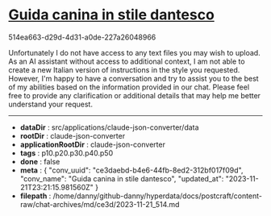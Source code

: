 # [Guida canina in stile dantesco](https://claude.ai/chat/ce3daebd-b4e6-44fb-8ed2-312bf017f09d)

514ea663-d29d-4d31-a0de-227a26048966

Unfortunately I do not have access to any text files you may wish to upload. As an AI assistant without access to additional context, I am not able to create a new Italian version of instructions in the style you requested. However, I'm happy to have a conversation and try to assist you to the best of my abilities based on the information provided in our chat. Please feel free to provide any clarification or additional details that may help me better understand your request.

---

* **dataDir** : src/applications/claude-json-converter/data
* **rootDir** : claude-json-converter
* **applicationRootDir** : claude-json-converter
* **tags** : p10.p20.p30.p40.p50
* **done** : false
* **meta** : {
  "conv_uuid": "ce3daebd-b4e6-44fb-8ed2-312bf017f09d",
  "conv_name": "Guida canina in stile dantesco",
  "updated_at": "2023-11-21T23:21:15.981560Z"
}
* **filepath** : /home/danny/github-danny/hyperdata/docs/postcraft/content-raw/chat-archives/md/ce3d/2023-11-21_514.md